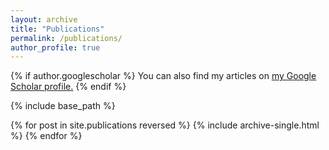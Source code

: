 ```yaml
---
layout: archive
title: "Publications"
permalink: /publications/
author_profile: true
---
```

<!--
[link example](http://https://mncrowe.github.io/images/profile.png)
-->

{% if author.googlescholar %}
  You can also find my articles on <u><a href="{{author.googlescholar}}">my Google Scholar profile</a>.</u>
{% endif %}

{% include base_path %}

{% for post in site.publications reversed %}
  {% include archive-single.html %}
{% endfor %}

